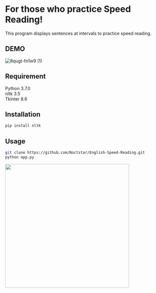 # For those who practice Speed Reading!

This program displays sentences at intervals to practice speed reading.

## DEMO

![8qugt-fn1w9 (1)](https://user-images.githubusercontent.com/66482927/88546255-11f19a80-d057-11ea-851b-062d16f735d0.gif)

## Requirement

Python 3.7.0  
nltk 3.5  
Tkinter 8.6

## Installation

```bash
pip install nltk
```

## Usage

```bash
git clone https://github.com/Noctstar/English-Speed-Reading.git
python app.py
```

<img src="https://user-images.githubusercontent.com/66482927/88546255-11f19a80-d057-11ea-851b-062d16f735d0.gif" width="400">
